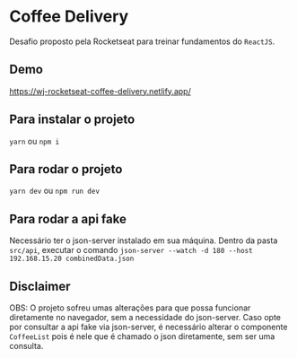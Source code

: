 # Coffee Delivery
Desafio proposto pela Rocketseat para treinar fundamentos do `ReactJS`.

## Demo
https://wj-rocketseat-coffee-delivery.netlify.app/

## Para instalar o projeto
`yarn` ou `npm i`

## Para rodar o projeto
`yarn dev` ou `npm run dev`

## Para rodar a api fake
Necessário ter o json-server instalado em sua máquina. Dentro da pasta `src/api`, executar o comando `json-server --watch -d 180 --host 192.168.15.20 combinedData.json`

## Disclaimer
OBS: O projeto sofreu umas alterações para que possa funcionar diretamente no navegador, sem a necessidade do json-server. Caso opte por consultar a api fake via json-server, é necessário alterar o componente `CoffeeList` pois é nele que é chamado o json diretamente, sem ser uma consulta.